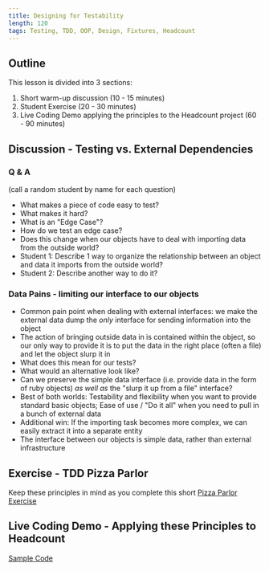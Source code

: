 ```yaml
---
title: Designing for Testability
length: 120
tags: Testing, TDD, OOP, Design, Fixtures, Headcount
---
```


## Outline

This lesson is divided into 3 sections:

1. Short warm-up discussion (10 - 15 minutes)
2. Student Exercise (20 - 30 minutes)
3. Live Coding Demo applying the principles to the Headcount project (60 - 90 minutes)

## Discussion - Testing vs. External Dependencies

### Q & A

(call a random student by name for each question)

* What makes a piece of code easy to test?
* What makes it hard?
* What is an "Edge Case"?
* How do we test an edge case?
* Does this change when our objects have to deal with
  importing data from the outside world?
* Student 1: Describe 1 way to organize the relationship between
  an object and data it imports from the outside world?
* Student 2: Describe another way to do it?

### Data Pains - limiting our interface to our objects

* Common pain point when dealing with external interfaces: we make
the external data dump the _only_ interface for sending information
into the object
* The action of bringing outside data in is contained within the object,
so our only way to provide it is to put the data in the right place (often a file)
and let the object slurp it in
* What does this mean for our tests?
* What would an alternative look like?
* Can we preserve the simple data interface (i.e. provide data in the form of ruby
objects) _as well as_ the "slurp it up from a file" interface?
* Best of both worlds: Testability and flexibility when you want to provide standard basic
objects; Ease of use / "Do it all" when you need to pull in a bunch of external data
* Additional win: If the importing task becomes more complex, we can easily extract
it into a separate entity
* The interface between our objects is simple data, rather than external infrastructure

## Exercise - TDD Pizza Parlor

Keep these principles in mind as you complete this short
[Pizza Parlor Exercise](https://github.com/turingschool-examples/pizza_parlor)

## Live Coding Demo - Applying these Principles to Headcount

[Sample Code](https://gist.github.com/worace/a60ab88d64f892b48c0e)
